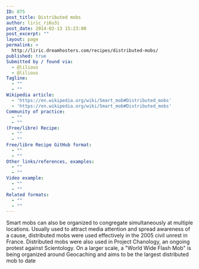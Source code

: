 ```yaml
---
ID: 875
post_title: Distributed mobs
author: liric_ri6u3i
post_date: 2014-02-13 15:23:00
post_excerpt: ""
layout: page
permalink: >
  http://liric.dreamhosters.com/recipes/distributed-mobs/
published: true
Submitted by / found via:
  - @lilious
  - @lilious
Tagline:
  - ""
  - ""
Wikipedia article:
  - 'https://en.wikipedia.org/wiki/Smart_mob#Distributed_mobs'
  - 'https://en.wikipedia.org/wiki/Smart_mob#Distributed_mobs'
Community of practice:
  - ""
  - ""
(Free/libre) Recipe:
  - ""
  - ""
Free/libre Recipe GitHub format:
  - ""
  - ""
Other links/references, examples:
  - ""
  - ""
Video example:
  - ""
  - ""
Related formats:
  - ""
  - ""
---
```

Smart mobs can also be organized to congregate simultaneously at multiple locations. Usually used to attract media attention and spread awareness of a cause, distributed mobs were used effectively in the 2005 civil unrest in France. Distributed mobs were also used in Project Chanology, an ongoing protest against Scientology. On a larger scale, a "World Wide Flash Mob" is being organized around Geocaching and aims to be the largest distributed mob to date